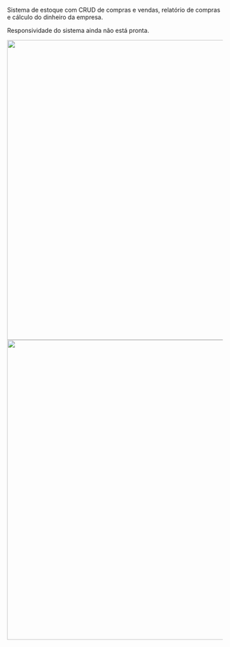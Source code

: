 <p>Sistema de estoque com CRUD de compras e vendas, relatório de compras e cálculo do dinheiro da empresa.</p>
<p>Responsividade do sistema ainda não está pronta.</p>
<img src='https://github.com/BernardoRadin/sistema-vendas/assets/111475317/745d58f7-0ab7-4976-9365-ff741ee9f742' style='width: 700px'>
<img src='https://github.com/BernardoRadin/sistema-vendas/assets/111475317/b1d16ec8-2fee-49ae-9ea8-5a52de0d2f99' style='width: 700px'>
